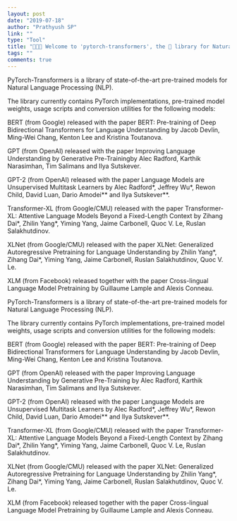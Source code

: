 ```yaml
---
layout: post
date: "2019-07-18"
author: "Prathyush SP"
link: ""
type: "Tool"
title: "🥁🥁🥁 Welcome to 'pytorch-transformers', the 👾 library for Natural Language Processing!"
tags: ""
comments: true
---
```

PyTorch-Transformers is a library of state-of-the-art pre-trained models for Natural Language Processing (NLP).

The library currently contains PyTorch implementations, pre-trained model weights, usage scripts and conversion utilities for the following models:

BERT (from Google) released with the paper BERT: Pre-training of Deep Bidirectional Transformers for Language Understanding by Jacob Devlin, Ming-Wei Chang, Kenton Lee and Kristina Toutanova.

GPT (from OpenAI) released with the paper Improving Language Understanding by Generative Pre-Trainingby Alec Radford, Karthik Narasimhan, Tim Salimans and Ilya Sutskever.

GPT-2 (from OpenAI) released with the paper Language Models are Unsupervised Multitask Learners by Alec Radford*, Jeffrey Wu*, Rewon Child, David Luan, Dario Amodei** and Ilya Sutskever**.

Transformer-XL (from Google/CMU) released with the paper Transformer-XL: Attentive Language Models Beyond a Fixed-Length Context by Zihang Dai*, Zhilin Yang*, Yiming Yang, Jaime Carbonell, Quoc V. Le, Ruslan Salakhutdinov.

XLNet (from Google/CMU) released with the paper ​XLNet: Generalized Autoregressive Pretraining for Language Understanding by Zhilin Yang*, Zihang Dai*, Yiming Yang, Jaime Carbonell, Ruslan Salakhutdinov, Quoc V. Le.

XLM (from Facebook) released together with the paper Cross-lingual Language Model Pretraining by Guillaume Lample and Alexis Conneau.

PyTorch-Transformers is a library of state-of-the-art pre-trained models for Natural Language Processing (NLP).

The library currently contains PyTorch implementations, pre-trained model weights, usage scripts and conversion utilities for the following models:

BERT (from Google) released with the paper BERT: Pre-training of Deep Bidirectional Transformers for Language Understanding by Jacob Devlin, Ming-Wei Chang, Kenton Lee and Kristina Toutanova.

GPT (from OpenAI) released with the paper Improving Language Understanding by Generative Pre-Training by Alec Radford, Karthik Narasimhan, Tim Salimans and Ilya Sutskever.

GPT-2 (from OpenAI) released with the paper Language Models are Unsupervised Multitask Learners by Alec Radford*, Jeffrey Wu*, Rewon Child, David Luan, Dario Amodei** and Ilya Sutskever**.

Transformer-XL (from Google/CMU) released with the paper Transformer-XL: Attentive Language Models Beyond a Fixed-Length Context by Zihang Dai*, Zhilin Yang*, Yiming Yang, Jaime Carbonell, Quoc V. Le, Ruslan Salakhutdinov.

XLNet (from Google/CMU) released with the paper ​XLNet: Generalized Autoregressive Pretraining for Language Understanding by Zhilin Yang*, Zihang Dai*, Yiming Yang, Jaime Carbonell, Ruslan Salakhutdinov, Quoc V. Le.

XLM (from Facebook) released together with the paper Cross-lingual Language Model Pretraining by Guillaume Lample and Alexis Conneau.